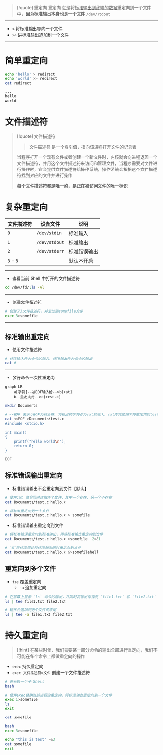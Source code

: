 >[!quote] 重定向
>重定向 就是将<u>标准输出到终端的数据</u>重定向到一个文件中，**因为标准输出本身也是一个文件** `/dev/stdout`

---

- `>` 将标准输出导向一个文件
- `>>` 讲标准输出追加到一个文件

---

# 简单重定向
```bash
echo 'hello' > redirect
echo 'world' >> redirect
cat redirect

---
hello
world
```

# 文件描述符
>[!quote] 文件描述符
>>文件描述符 是一个索引值，指向该进程打开文件的记录表
>
>当程序打开一个现有文件或者创建一个新文件时，内核就会向进程返回一个文件描述符，并用这个文件描述符来访问和管理文件，当程序需要对文件进行操作时，它会提供文件描述符给操作系统，操作系统会根据这个文件描述符找到对应的文件并进行操作
>
>**每个文件描述符都是唯一的，是正在被访问文件的唯一标识**



# 复杂重定向


| 文件描述符     | 设备文件          | 说明     |
| --------- | ------------- | ------ |
| `0`       | `/dev/stdin`  | 标准输入   |
| `1`       | `/dev/stdout` | 标准输出   |
| `2`       | `/dev/stderr` | 标准错误输出 |
| `3` - `8` |               | 默认不开启  |

---

- 查看当前 Shell 中打开的文件描述符
```bash
cd /dev/fd/;ls -Al
```

---

- 创建文件描述符
```bash
# 创建了3文件描述符，并定位到somefile文件
exec 3>somefile
```

---
## 标准输出重定向
- 使用文件描述符
```bash
# 标准输入作为命令的输入，标准输出作为命令的输出
cat #
```

---

- 多行命令一次性重定向
```mermaid
graph LR
	a[字符]--被EOF输入给-->b[cat]
	b--重定向给-->c[test.c]
```

```bash
mkdir Documents

# <<EOF 表示以EOF为终止符，将输出的字符作为cat的输入，cat再将这段字符重定向到test.c中
cat <<EOF >Documents/test.c
#include <stdio.h>

int main()
{
    printf("hello world\n");
    return 0;
}

EOF
```

## 标准错误输出重定向
- 标准错误输出不会重定向到文件【默认】
```bash
# 使用cat 命令同时读取两个文件，其中一个存在，另一个不存在
cat Documents/test.c hello.c

# 将输出重定向到一个文件
cat Documents/test.c hello.c > somefile
```

- 标准错误输出重定向到文件
```bash
# 将标准错误重定向到标准输出，再将标准输出重定向到文件
cat Documents/test.c hello.c >somefile  2>&1

# "&"将标准错误和标准输出同时重定向到文件
cat Documents/test.c hello.c &>somefilehell
```

## 重定向到多个文件
- `tee` 覆盖重定向
	- `-a` 追加重定向

```bash
# 在屏幕上显示 `ls` 命令的输出，并同时将输出保存到 `file1.txt` 和 `file2.txt` 两个文件中
ls | tee file1.txt file2.txt

# 输出会追加到两个文件的末尾
ls | tee -a file1.txt file2.txt
```

# 持久重定向
>[!hint] 在某些时候，我们需要某一部分命令的输出全部进行重定向，我们不可能在每个命令上都做重定向的操作

- `exec` 持久重定向
- `exec 文件描述符>文件` 创建一个文件描述符

```bash
# 先开启一个子 Shell
bash

# 使用exec替换当前进程的重定向，将标准输出重定向到一个文件
exec 1>somefile
ls
exit

cat somefile
```

```bash
bash
exec 3>somefile

echo "this is test" >&3
cat somefile
exit
```


